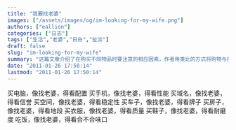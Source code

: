 ```yaml
---
title: "我要找老婆"
images: ["/assets/images/og/im-looking-for-my-wife.png"]
authors: ["eallion"]
categories: ["日志"]
tags: ["生活","老婆","日白","扯淡"]
draft: false
slug: "im-looking-for-my-wife"
summary: "这篇文章介绍了在购买不同物品时要注意的相应因素，作者用类比的方式将购物与找对象进行对比，强调了在选择购买的物品时应该注重不同的特征和品质。"
date: "2011-01-26 17:50:14"
lastmod: "2011-01-26 17:50:14"
---
```


买电脑，像找老婆，得看配置
买手机，像找老婆，得看性能
买域名，像找老婆，得看信誉
买空间，像找老婆，得看稳定性
买车子，像找老婆，得看牌子
买房子，像找老婆，得看地段
买衣服，像找老婆，得看质量
买鞋子，像找老婆，得看耐磨度
吃饭，像找老婆，得看合不合味口
